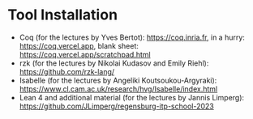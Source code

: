 # Tool Installation #

* Coq (for the lectures by Yves Bertot): <a href="https://coq.inria.fr">https://coq.inria.fr</a>, in a hurry: <a href="https://coq.vercel.app">https://coq.vercel.app</a>, blank sheet: <a href="https://coq.vercel.app/scratchpad.html">https://coq.vercel.app/scratchpad.html</a>
* rzk (for the lectures by Nikolai Kudasov and Emily Riehl): <a href="https://github.com/rzk-lang/">https://github.com/rzk-lang/</a>
* Isabelle (for the lectures by Angeliki Koutsoukou-Argyraki): <a href="https://www.cl.cam.ac.uk/research/hvg/Isabelle/index.html">https://www.cl.cam.ac.uk/research/hvg/Isabelle/index.html</a>
* Lean 4 and additional material (for the lectures by Jannis Limperg): <a href="https://github.com/JLimperg/regensburg-itp-school-2023">https://github.com/JLimperg/regensburg-itp-school-2023</a>
